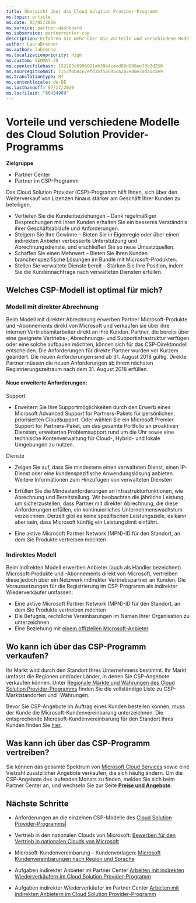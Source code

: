 ```yaml
---
title: Übersicht über das Cloud Solution Provider-Programm
ms.topic: article
ms.date: 05/05/2020
ms.service: partner-dashboard
ms.subservice: partnercenter-csp
description: Erfahren Sie mehr über die Vorteile und verschiedene Modelle im Cloud Solution Provider-Programm, um Ihr Unternehmen mit neuen Kunden und neuem Know-how voranzubringen.
author: LauraBrenner
ms.author: labrenne
ms.localizationpriority: high
ms.custom: SEOMAY.20
ms.openlocfilehash: 152283c6996021ab3944cecd89d808ee70b2d250
ms.sourcegitcommit: 7153f0b8c67efd35f58695ca2a7e00e70da1c5e9
ms.translationtype: HT
ms.contentlocale: de-DE
ms.lasthandoff: 07/17/2020
ms.locfileid: "86434909"
---
```

# <a name="cloud-solution-provider-program-benefits-and-different-models"></a>Vorteile und verschiedene Modelle des Cloud Solution Provider-Programms

**Zielgruppe**

- Partner Center
- Partner im CSP-Programm

Das Cloud Solution Provider (CSP)-Programm hilft Ihnen, sich über den Weiterverkauf von Lizenzen hinaus stärker am Geschäft Ihrer Kunden zu beteiligen.

- Vertiefen Sie die Kundenbeziehungen – Dank regelmäßiger Besprechungen mit Ihren Kunden erhalten Sie ein besseres Verständnis ihrer Geschäftsabläufe und Anforderungen.
- Steigern Sie Ihre Gewinne – Bieten Sie in Eigenregie oder über einen indirekten Anbieter verbesserte Unterstützung und Abrechnungsdienste, und erschließen Sie so neue Umsatzquellen.  
- Schaffen Sie einen Mehrwert – Bieten Sie Ihren Kunden branchenspezifische Lösungen im Bundle mit Microsoft-Produkten.
- Stellen Sie verwaltete Dienste bereit – Stärken Sie Ihre Position, indem Sie die Kundennachfrage nach verwalteten Diensten erfüllen. 

## <a name="which-csp-model-is-best-for-me"></a>Welches CSP-Modell ist optimal für mich?

### <a name="direct-bill-model"></a>Modell mit direkter Abrechnung

 Beim Modell mit direkter Abrechnung erwerben Partner Microsoft-Produkte und -Abonnements direkt von Microsoft und verkaufen sie über ihre internen Vertriebsmitarbeiter direkt an ihre Kunden. Partner, die bereits über eine geeignete Vertriebs-, Abrechnungs- und Supportinfrastruktur verfügen oder eine solche aufbauen möchten, können sich für das CSP-Direktmodell entscheiden. Die Anforderungen für direkte Partner wurden vor Kurzem geändert. Die neuen Anforderungen sind ab 31. August 2018 gültig. Direkte Partner müssen die neuen Anforderungen ab ihrem nächsten Registrierungszeitraum nach dem 31. August 2018 erfüllen.

#### <a name="new-expanded-requirements"></a>Neue erweiterte Anforderungen:

Support

- Erweitern Sie Ihre Supportmöglichkeiten durch den Erwerb eines Microsoft Advanced Support for Partners-Pakets für persönlichen, priorisierten Cloudsupport. Oder wählen Sie ein Microsoft Premier Support for Partners-Paket, um das gesamte Portfolio an proaktiven Diensten, erweiterten Problemsupport rund um die Uhr sowie eine technische Kontenverwaltung für Cloud-, Hybrid- und lokale Umgebungen zu nutzen.

Dienste

- Zeigen Sie auf, dass Sie mindestens einen verwalteten Dienst, einen IP-Dienst oder eine kundenspezifische Anwendungslösung anbieten. Weitere Informationen zum Hinzufügen von verwalteten Diensten

- Erfüllen Sie die Mindestanforderungen an Infrastrukturfunktionen, wie Abrechnung und Bereitstellung.
Wir beobachten die jährliche Leistung, um sicherzustellen, dass Partner mit direkter Abrechnung, die diese Anforderungen erfüllen, ein kontinuierliches Unternehmenswachstum verzeichnen. Derzeit gibt es keine spezifischen Leistungsziele, es kann aber sein, dass Microsoft künftig ein Leistungslimit einführt.

- Eine aktive Microsoft Partner Network (MPN)-ID für den Standort, an dem Sie Produkte vertreiben möchten

### <a name="indirect-model"></a>Indirektes Modell

Beim indirekten Modell erwerben Anbieter (auch als Händler bezeichnet) Microsoft-Produkte und -Abonnements direkt von Microsoft, vertreiben diese jedoch über ein Netzwerk indirekter Vertriebspartner an Kunden. Die Voraussetzungen für die Registrierung im CSP-Programm als indirekter Wiederverkäufer umfassen:

- Eine aktive Microsoft Partner Network (MPN)-ID für den Standort, an dem Sie Produkte vertreiben möchten
- Die Befugnis, rechtliche Vereinbarungen im Namen Ihrer Organisation zu unterzeichnen
- Eine Beziehung mit [einem offiziellen Microsoft-Anbieter](https://partnercenter.microsoft.com/partner/find-a-provider)

## <a name="where-can-i-sell-through-the-csp-program"></a>Wo kann ich über das CSP-Programm verkaufen?

Ihr Markt wird durch den Standort Ihres Unternehmens bestimmt. Ihr Markt umfasst die Regionen und/oder Länder, in denen Sie CSP-Angebote verkaufen können. Unter [Regionale Märkte und Währungen des Cloud Solution Provider-Programms](regional-authorization-overview.md) finden Sie die vollständige Liste zu CSP-Marktstandorten und -Währungen.

Bevor Sie CSP-Angebote im Auftrag eines Kunden bestellen können, muss der Kunde die Microsoft-Kundenvereinbarung unterzeichnen. Die entsprechende Microsoft-Kundenvereinbarung für den Standort Ihres Kunden finden Sie [hier](agreements.md).  

## <a name="what-can-i-sell-through-the-csp-program"></a>Was kann ich über das CSP-Programm vertreiben?

Sie können das gesamte Spektrum von [Microsoft Cloud Services](https://partner.microsoft.com/cloud-solution-provider/products-and-services) sowie eine Vielzahl zusätzlicher Angebote verkaufen, die sich häufig ändern. Um die CSP-Angebote des laufenden Monats zu finden, melden Sie sich beim Partner Center an, und wechseln Sie zur Seite [**Preise und Angebote**](https://partnercenter.microsoft.com/pcv/sales).

## <a name="next-steps"></a>Nächste Schritte

- Anforderungen an die einzelnen CSP-Modelle des [Cloud Solution Provider-Programms](https://partnercenter.microsoft.com/partner/cloud-solution-provider)|

- Vertrieb in den nationalen Clouds von Microsoft: [Bewerben für den Vertrieb in nationalen Clouds von Microsoft](csp-national-clouds-overview.md)

- Microsoft-Kundenvereinbarung – Kundenvorlagen: [Microsoft Kundenvereinbarungen nach Region und Sprache](agreements.md)

- Aufgaben indirekter Anbieter im Partner Center [Arbeiten mit indirekten Wiederverkäufern im Cloud Solution Provider-Programm](indirect-provider-tasks-in-partner-center.md)

- Aufgaben indirekter Wiederverkäufer im Partner Center [Arbeiten mit indirekten Anbietern im Cloud Solution Provider-Programm](indirect-reseller-tasks-in-partner-center.md)
